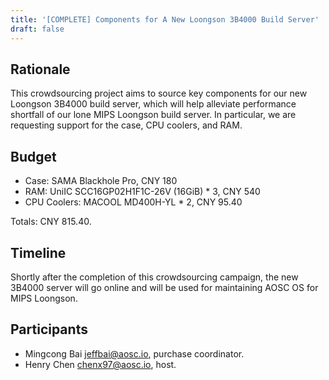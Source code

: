 ```yaml
---
title: '[COMPLETE] Components for A New Loongson 3B4000 Build Server'
draft: false
---
```


## Rationale

This crowdsourcing project aims to source key components for our new Loongson 3B4000 build server, which will help alleviate performance shortfall of our lone MIPS Loongson build server. In particular, we are requesting support for the case, CPU coolers, and RAM.

## Budget

- Case: SAMA Blackhole Pro, CNY 180
- RAM: UniIC SCC16GP02H1F1C-26V (16GiB) * 3, CNY 540
- CPU Coolers: MACOOL MD400H-YL * 2, CNY 95.40

Totals: CNY 815.40.

## Timeline

Shortly after the completion of this crowdsourcing campaign, the new 3B4000 server will go online and will be used for maintaining AOSC OS for MIPS Loongson.

## Participants

- Mingcong Bai <jeffbai@aosc.io>, purchase coordinator.
- Henry Chen <chenx97@aosc.io>, host.
